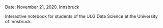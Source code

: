 Date: November 21, 2020, Innsbruck

Interactive notebook for students of the ULG Data Science at the University of Innsbruck.
